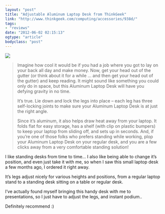 ```yaml
---
layout: "post"
title: "Adjustable Aluminum Laptop Desk from ThinkGeek"
link: "http://www.thinkgeek.com/computing/accessories/938d/"
tags: 
- "reviews"
date: "2012-06-02 02:15:13"
ogtype: "article"
bodyclass: "post"
---
```


![](http://cdn.rogerstringer.com/media/thinkgeek-desk.jpg)

> Imagine how cool it would be if you had a job where you got to lay on your back all day and make money. Now, get your head out of the gutter (or think about it for a while … and then get your head out of the gutter) and keep reading. It might sound like something you could only do in space, but this Aluminum Laptop Desk will have you defying gravity in no time.
> 
> It’s true. Lie down and lock the legs into place – each leg has three self-locking joints to make sure your Aluminum Laptop Desk is at just the right angle.
> 
> Since it’s aluminum, it also helps draw heat away from your laptop. It folds flat for easy storage, has a shelf (with clip on plastic bumpers) to keep your laptop from sliding off, and sets up in seconds. And, if you’re one of those folks who prefers standing while working, plop your Aluminum Laptop Desk on your regular desk, and you are a few clicks away from a very comfortable standing solution!

I like standing desks from time to time… I also like being able to change it’s position, and even just take it with me, so when I saw this small laptop desk a few months ago, I ordered it right away.

It’s legs adjust nicely for various heights and positions, from a regular laptop stand to a standing desk sitting on a table or regular desk.

I’ve actually found myself bringing this handy desk with me to presentations, so I just have to adjust the legs, and instant podium..

Definitely recommend :)